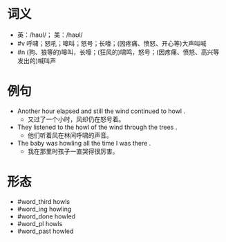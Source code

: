 # 词义
- 英：/haʊl/； 美：/haʊl/
- #v 呼啸；怒吼；嗥叫；怒号；长嚎；(因疼痛、愤怒、开心等)大声叫喊
- #n (狗、狼等的)嗥叫，长嚎；(狂风的)啸鸣，怒号；(因疼痛、愤怒、高兴等发出的)喊叫声
# 例句
- Another hour elapsed and still the wind continued to howl .
	- 又过了一个小时，风却仍在怒号着。
- They listened to the howl of the wind through the trees .
	- 他们听着风在林间呼啸的声音。
- The baby was howling all the time I was there .
	- 我在那里时孩子一直哭得很厉害。
# 形态
- #word_third howls
- #word_ing howling
- #word_done howled
- #word_pl howls
- #word_past howled
